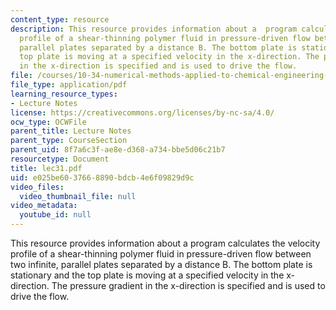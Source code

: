 ```yaml
---
content_type: resource
description: This resource provides information about a  program calculates the velocity
  profile of a shear-thinning polymer fluid in pressure-driven flow between two infinite,
  parallel plates separated by a distance B. The bottom plate is stationary and the
  top plate is moving at a specified velocity in the x-direction. The pressure gradient
  in the x-direction is specified and is used to drive the flow.
file: /courses/10-34-numerical-methods-applied-to-chemical-engineering-fall-2005/e025be6037668890bdcb4e6f09829d9c_lec31.pdf
file_type: application/pdf
learning_resource_types:
- Lecture Notes
license: https://creativecommons.org/licenses/by-nc-sa/4.0/
ocw_type: OCWFile
parent_title: Lecture Notes
parent_type: CourseSection
parent_uid: 8f7a6c3f-ae8e-d368-a734-bbe5d06c21b7
resourcetype: Document
title: lec31.pdf
uid: e025be60-3766-8890-bdcb-4e6f09829d9c
video_files:
  video_thumbnail_file: null
video_metadata:
  youtube_id: null
---
```

This resource provides information about a  program calculates the velocity profile of a shear-thinning polymer fluid in pressure-driven flow between two infinite, parallel plates separated by a distance B. The bottom plate is stationary and the top plate is moving at a specified velocity in the x-direction. The pressure gradient in the x-direction is specified and is used to drive the flow.